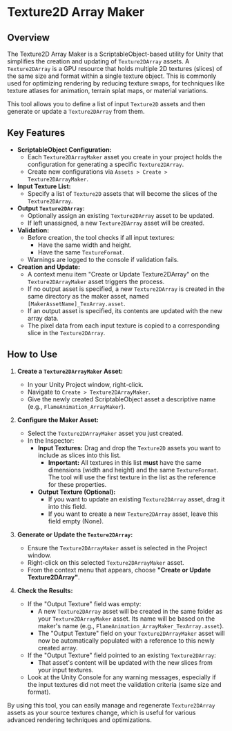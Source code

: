 # Texture2D Array Maker

## Overview

The Texture2D Array Maker is a ScriptableObject-based utility for Unity that simplifies the creation and updating of `Texture2DArray` assets. A `Texture2DArray` is a GPU resource that holds multiple 2D textures (slices) of the same size and format within a single texture object. This is commonly used for optimizing rendering by reducing texture swaps, for techniques like texture atlases for animation, terrain splat maps, or material variations.

This tool allows you to define a list of input `Texture2D` assets and then generate or update a `Texture2DArray` from them.

## Key Features

-   **ScriptableObject Configuration:**
    -   Each `Texture2DArrayMaker` asset you create in your project holds the configuration for generating a specific `Texture2DArray`.
    -   Create new configurations via `Assets > Create > Texture2DArrayMaker`.
-   **Input Texture List:**
    -   Specify a list of `Texture2D` assets that will become the slices of the `Texture2DArray`.
-   **Output `Texture2DArray`:**
    -   Optionally assign an existing `Texture2DArray` asset to be updated.
    -   If left unassigned, a new `Texture2DArray` asset will be created.
-   **Validation:**
    -   Before creation, the tool checks if all input textures:
        -   Have the same width and height.
        -   Have the same `TextureFormat`.
    -   Warnings are logged to the console if validation fails.
-   **Creation and Update:**
    -   A context menu item "Create or Update Texture2DArray" on the `Texture2DArrayMaker` asset triggers the process.
    -   If no output asset is specified, a new `Texture2DArray` is created in the same directory as the maker asset, named `[MakerAssetName]_TexArray.asset`.
    -   If an output asset is specified, its contents are updated with the new array data.
    -   The pixel data from each input texture is copied to a corresponding slice in the `Texture2DArray`.

## How to Use

1.  **Create a `Texture2DArrayMaker` Asset:**
    *   In your Unity Project window, right-click.
    *   Navigate to `Create > Texture2DArrayMaker`.
    *   Give the newly created ScriptableObject asset a descriptive name (e.g., `FlameAnimation_ArrayMaker`).

2.  **Configure the Maker Asset:**
    *   Select the `Texture2DArrayMaker` asset you just created.
    *   In the Inspector:
        *   **Input Textures:** Drag and drop the `Texture2D` assets you want to include as slices into this list.
            *   **Important:** All textures in this list **must** have the same dimensions (width and height) and the same `TextureFormat`. The tool will use the first texture in the list as the reference for these properties.
        *   **Output Texture (Optional):**
            *   If you want to update an existing `Texture2DArray` asset, drag it into this field.
            *   If you want to create a new `Texture2DArray` asset, leave this field empty (None).

3.  **Generate or Update the `Texture2DArray`:**
    *   Ensure the `Texture2DArrayMaker` asset is selected in the Project window.
    *   Right-click on this selected `Texture2DArrayMaker` asset.
    *   From the context menu that appears, choose **"Create or Update Texture2DArray"**.

4.  **Check the Results:**
    *   If the "Output Texture" field was empty:
        *   A new `Texture2DArray` asset will be created in the same folder as your `Texture2DArrayMaker` asset. Its name will be based on the maker's name (e.g., `FlameAnimation_ArrayMaker_TexArray.asset`).
        *   The "Output Texture" field on your `Texture2DArrayMaker` asset will now be automatically populated with a reference to this newly created array.
    *   If the "Output Texture" field pointed to an existing `Texture2DArray`:
        *   That asset's content will be updated with the new slices from your input textures.
    *   Look at the Unity Console for any warning messages, especially if the input textures did not meet the validation criteria (same size and format).

By using this tool, you can easily manage and regenerate `Texture2DArray` assets as your source textures change, which is useful for various advanced rendering techniques and optimizations.

